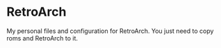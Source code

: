 # RetroArch
My personal files and configuration for RetroArch. You just need to copy roms and RetroArch to it.
